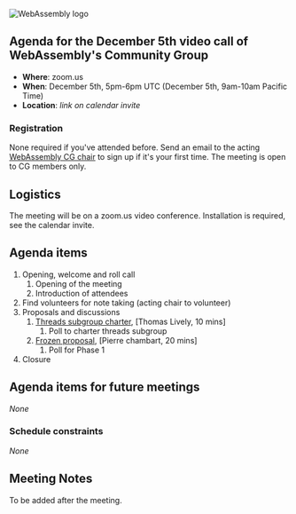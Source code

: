 ![WebAssembly logo](/images/WebAssembly.png)

## Agenda for the December 5th video call of WebAssembly's Community Group

- **Where**: zoom.us
- **When**: December 5th, 5pm-6pm UTC (December 5th, 9am-10am Pacific Time)
- **Location**: *link on calendar invite*

### Registration

None required if you've attended before. Send an email to the acting [WebAssembly CG chair](mailto:webassembly-cg-chair@chromium.org)
to sign up if it's your first time. The meeting is open to CG members only.

## Logistics

The meeting will be on a zoom.us video conference.
Installation is required, see the calendar invite.

## Agenda items

1. Opening, welcome and roll call
    1. Opening of the meeting
    1. Introduction of attendees
1. Find volunteers for note taking (acting chair to volunteer)
1. Proposals and discussions
    1. [Threads subgroup charter](https://github.com/WebAssembly/shared-everything-threads/pull/21), [Thomas Lively, 10 mins]
        1. Poll to charter threads subgroup
    1. [Frozen proposal](https://github.com/WebAssembly/design/issues/1493), [Pierre chambart, 20 mins]
        1. Poll for Phase 1
1. Closure

## Agenda items for future meetings

*None*

### Schedule constraints

*None*

## Meeting Notes

To be added after the meeting.
